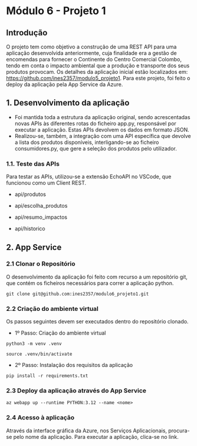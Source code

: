 


# Módulo 6 - Projeto 1

 ## Introdução
O projeto tem como objetivo a construção de uma REST API para uma aplicação desenvolvida anteriormente, cuja finalidade era a gestão de encomendas para fornecer o Continente do Centro Comercial Colombo, tendo em conta o impacto ambiental que a produção e transporte dos seus produtos provocam. Os detalhes da aplicação inicial estão localizados em: https://github.com/ines2357/modulo5_projeto1.
Para este projeto, foi feito o deploy da aplicação pela App Service da Azure. 


## 1. Desenvolvimento da aplicação
- Foi mantida toda a estrutura da aplicação original, sendo acrescentadas novas APIs às diferentes rotas do ficheiro app.py, responsável por executar a aplicação. Estas APIs devolvem os dados em formato JSON. 
- Realizou-se, também, a integração com uma API específica que devolve a lista dos produtos disponíveis, interligando-se ao ficheiro consumidores.py, que gere a seleção dos produtos pelo utilizador. 

 ### 1.1. Teste das APIs
 Para testar as APIs, utilizou-se a extensão EchoAPI no VSCode, que funcionou como um Client REST.
 - api/produtos
  
 - api/escolha_produtos
 
- api/resumo_impactos

- api/historico


## 2. App Service

### 2.1 Clonar o Repositório
 O desenvolvimento da aplicação foi feito com recurso a um repositório git, que contém os ficheiros necessários para correr a aplicação python.
 
`git clone git@github.com:ines2357/modulo6_projeto1.git`

### 2.2 Criação do ambiente virtual

Os passos seguintes devem ser executados dentro do repositório clonado.
- 1º Passo: Criação do ambiente virtual

`python3 -m venv .venv`

`source .venv/bin/activate`

- 2º Passo: Instalação dos requisitos da aplicação

`pip install -r requirements.txt`

### 2.3 Deploy da aplicação através do App Service

`az webapp up --runtime PYTHON:3.12 --name <nome>`

### 2.4  Acesso à aplicação
Através da interface gráfica da Azure, nos Serviços Aplicacionais, procura-se pelo nome da aplicação. Para executar a aplicação, clica-se no link.

